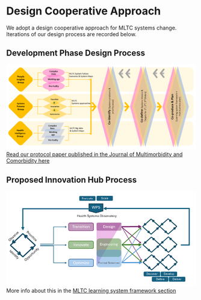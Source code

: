 # Design Cooperative Approach
We adopt a design cooperative approach for MLTC systems change.
Iterations of our design process are recorded below. 

## Development Phase Design Process 
![Development stage design process](../assets/development-design-process.png) 
[Read our protocol paper published in the Journal of Multimorbidity and Comorbidity here](https://journals.sagepub.com/doi/10.1177/26335565241272682)

## Proposed Innovation Hub Process 
![Innovation hub learning system design process](../assets/eoi-design-process.png)
More info about this in the [MLTC learning system framework section](../collective-outcomes/MLTC-learning-system-framework.md)
